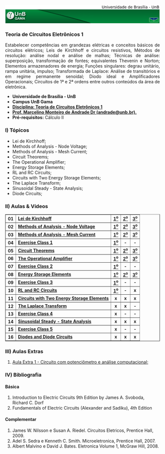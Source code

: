 <img src="fga.png" >

### Teoria de Circuitos Eletrônicos 1
<p align="justify">
Estabelecer competências em grandezas elétricas e conceitos básicos de circuitos elétricos; Leis de Kirchhoff e circuitos resistivos, Métodos de resolução: análise nodal e análise de malhas; Técnicas de análise: superposição, transformação de fontes; equivalentes Thevenin e Norton; Elementos armazenadores de energia; Funções singulares: degrau unitário, rampa unitária, impulso; Transformada de Laplace: Análise de transitórios e em regime permanente senoidal; Diodo ideal e Amplificadores Operacionais; Circuitos de 1ª e 2ª ordens entre outros conteúdos da área de eletrônica.
</p>

<ul>
    <li> <b>Universidade de Brasília - UnB</b> </li>
    <li> <b>Campus UnB Gama</b> </li>
    <li> <a href="https://github.com/marcelinoandrade/Teoria-de-Circuitos-Eletronicos-1/blob/master/Plano.pdf" ><b>Disciplina: Teoria de Circuitos Eletrônicos 1</b></a></li>
    <li> <a href="https://www.linkedin.com/in/marcelino-andrade-b164b369/" ><b>Prof. Marcelino Monteiro de Andrade Dr (andrade@unb.br).</b></a></li>
    <li> <b>Pré-requisitos:</b> Cálculo II  </li>
</ul>

### I) Tópicos

<ul>
    <li> Lei de Kirchhoff; </li>
    <li> Methods of Analysis - Node Voltage; </li>
    <li> Methods of Analysis - Mesh Current; </li>
    <li> Circuit Theorems; </li>
    <li> The Operational Amplifier; </li>
    <li> Energy Storage Elements; </li>
    <li> RL and RC Circuits; </li>
    <li> Circuits with Two Energy Storage Elements; </li>
    <li> The Laplace Transform; </li>  
    <li> Sinusoidal Steady - State Analysis; </li>      
    <li> Diode Circuits; </li>    
</ul>

### II) Aulas & Vídeos

<table border="1" class="dataframe">
  <tbody>
    <tr>
      <th>01</th>
      <td> <a href="https://github.com/marcelinoandrade/Circuitos-Eletricos-1/blob/master/01/Aula1.pdf"> <b> Lei de Kirchhoff</b> </a></td>
      <td> <a href="https://www.youtube.com/watch?v=8DDf-CN44PY"> <center> <b> 1<sup>o</sup> </b> </center> </a> </td>
      <td> <a href="https://www.youtube.com/watch?v=-wXm2PdQOTw"> <center> <b> 2<sup>o</sup> </b> </center> </a> </td>
      <td> <a href="https://www.youtube.com/watch?v=sCPLH2dMeII"> <center> <b> 3<sup>o</sup> </b> </center> </a> </td>
    </tr>
    <tr> 
      <th>02</th>
      <td> <a href="https://github.com/marcelinoandrade/Circuitos-Eletricos-1/blob/master/02/Aula2.pdf"> <b> Methods of Analysis - Node Voltage</b> </a></td>
      <td> <a href="https://www.youtube.com/watch?v=lJjbnI2DOY8"> <center> <b> 1<sup>o</sup> </b> </center> </a> </td>
      <td> <a href="https://www.youtube.com/watch?v=6400juVGZSA"> <center> <b> 2<sup>o</sup> </b> </center> </a> </td>
      <td> <a href="https://www.youtube.com/watch?v=a1eWXCBmzZs"> <center> <b> 3<sup>o</sup> </b> </center> </a> </td>
    </tr>
    <tr>  
      <th>03</th>
      <td> <a href="https://github.com/marcelinoandrade/Circuitos-Eletricos-1/blob/master/03/Aula3.pdf"> <b>Methods of Analysis - Mesh Current</b> </a></td>
      <td> <a href="https://www.youtube.com/watch?v=_rfe2yyMgUI"> <center> <b> 1<sup>o</sup> </b> </center> </a> </td>
      <td> <a href="https://www.youtube.com/watch?v=GgeGf4fXd_U"> <center> <b> 2<sup>o</sup> </b> </center> </a> </td>
      <td> <a href="https://www.youtube.com/watch?v=6wumFEuzpIM"> <center> <b> 3<sup>o</sup> </b> </center> </a> </td>
    </tr>
    <tr>  
      <th>04</th>
      <td> <a href="https://github.com/marcelinoandrade/Circuitos-Eletricos-1/blob/master/04/Aula4.pdf"> <b>Exercise Class 1</b> </a></td>
      <td> <a href="https://www.youtube.com/watch?v=9WGzGWdmZcs"> <center> <b> 1<sup>o</sup> </b> </center> </a> </td>
      <td><center> <b> - </b></center> </td>
      <td><center> <b> - </b></center> </td>
    </tr>
    <tr>  
      <th>05</th>
      <td> <a href="https://github.com/marcelinoandrade/Circuitos-Eletricos-1/blob/master/05/Aula5.pdf"> <b>Circuit Theorems</b> </a></td>
      <td> <a href="https://youtu.be/GHzcXtZMbaQ"> <center> <b> 1<sup>o</sup> </b> </center></a> </td>
      <td> <a href="https://youtu.be/NFGSIsMBKco"> <center> <b> 2<sup>o</sup> </b> </center> </a> </td>
      <td> <a href="https://www.youtube.com/watch?v=zBksncVLVqM"> <center> <b> 3<sup>o</sup> </b> </center> </a> </td>
    </tr>
    <tr>  
      <th>06</th>
      <td> <a href="https://github.com/marcelinoandrade/Circuitos-Eletricos-1/blob/master/06/Aula6.pdf"> <b>The Operational Amplifier</b> </a></td>
      <td> <a href="https://www.youtube.com/watch?v=XW3cF7rvBro"> <center> <b> 1<sup>o</sup> </b> </center> </a> </td>
      <td> <a href="https://www.youtube.com/watch?v=fFquCR6U1Jw"> <center> <b> 2<sup>o</sup> </b> </center> </a> </td>
      <td> <a href="https://www.youtube.com/watch?v=hFcI0lFf42w"> <center> <b> 3<sup>o</sup> </b> </center> </a> </td>
    </tr> 
    <tr>  
      <th>07</th>
      <td> <a href="https://github.com/marcelinoandrade/Circuitos-Eletricos-1/blob/master/07/Aula7.pdf"> <b>Exercise Class 2</b> </a></td>
      <td> <a href="https://youtu.be/48eciOrSEnI"> <center> <b> 1<sup>o</sup> </b> </center> </a> </td>
      <td><center> <b> - </b> </center> </td>
      <td><center> <b> - </b> </center> </td>
    </tr>
    <tr>  
      <th>08</th>
      <td> <a href="https://github.com/marcelinoandrade/Circuitos-Eletricos-1/blob/master/08/Aula8.pdf"> <b>Energy Storage Elements</b> </a></td>
      <td> <a href="https://www.youtube.com/watch?v=7luyb80Sgdo"> <center> <b> 1<sup>o</sup> </b> </center> </a> </td>
      <td> <a href="https://youtu.be/fWO-KFxCiHc"> <center> <b> 2<sup>o</sup> </b> </center> </a> </td>
      <td> <a href="https://www.youtube.com/watch?v=_Pc3c9V-_u4&feature=youtu.be"> <center> <b> 3<sup>o</sup> </b> </center> </a> </td>
    </tr>
    <tr>  
      <th>09</th>
      <td> <a href="https://github.com/marcelinoandrade/Circuitos-Eletricos-1/blob/master/09/Aula9.pdf"> <b>Exercise Class 3</b> </a></td>
      <td> <a href="https://www.youtube.com/watch?v=nU0xphvWdUo&feature=youtu.be"> <center> <b> 1<sup>o</sup> </b> </center> </a> </td>
      <td><center> <b> - </b> </center> </td>
      <td><center> <b> - </b> </center> </td>
    </tr>
    <tr>  
      <th>10</th>
      <td> <a href="https://github.com/marcelinoandrade/Circuitos-Eletricos-1/blob/master/10/Aula10.pdf"> <b>RL and RC Circuits</b> </a></td>
      <td> <a href="https://youtu.be/Kml4UV2xQdE"> <center> <b> 1<sup>o</sup> </b> </center> </a> </td>
      <td><center> <b> - </b> </center> </td>
      <td><center> <b> x </b> </center> </td>
    </tr>
    <tr>  
      <th>11</th>
      <td> <a href="https://github.com/marcelinoandrade/Circuitos-Eletricos-1/blob/master/11/Aula11.pdf"> <b>Circuits with Two Energy Storage Elements</b> </a></td>
      <td><center> <b> x </b> </center> </td>
      <td><center> <b> x </b> </center> </td>
      <td><center> <b> x </b> </center> </td>
    </tr>
    <tr>  
      <th>12</th>
      <td> <a href="https://github.com/marcelinoandrade/Circuitos-Eletricos-1/blob/master/12/Aula12.pdf"> <b>The Laplace Transform</b> </a></td>
      <td><center> <b> x </b> </center> </td>
      <td><center> <b> x </b> </center> </td>
      <td><center> <b> - </b> </center> </td>
    </tr>
    <tr>  
      <th>13</th>
      <td> <a href="https://github.com/marcelinoandrade/Circuitos-Eletricos-1/blob/master/13/Aula13.pdf"> <b>Exercise Class 4</b> </a></td>
      <td><center> <b> x </b> </center> </td>
      <td><center> <b> - </b> </center> </td>
      <td><center> <b> - </b> </center> </td>
    </tr>
    <tr>  
      <th>14</th>
      <td> <a href="https://github.com/marcelinoandrade/Circuitos-Eletricos-1/blob/master/14/Aula14.pdf"> <b>Sinusoidal Steady - State Analysis</b> </a></td>
      <td><center> <b> x </b> </center> </td>
      <td><center> <b> x </b> </center> </td>
      <td><center> <b> x </b> </center> </td>
    </tr>
    <tr>  
      <th>15</th>
      <td> <a href="https://github.com/marcelinoandrade/Circuitos-Eletricos-1/blob/master/15/Aula15.pdf"> <b>Exercise Class 5</b> </a></td>
      <td><center> <b> x </b> </center> </td>
      <td><center> <b> - </b> </center> </td>
      <td><center> <b> - </b> </center> </td>
    </tr>
    <tr>  
      <th>16</th>
      <td> <a href="https://github.com/marcelinoandrade/Circuitos-Eletricos-1/blob/master/15/Aula15.pdf"> <b>Diodes and Diode Circuits</b> </a></td>
      <td><center> <b> x </b> </center> </td>
      <td><center> <b> x </b> </center> </td>
      <td><center> <b> x </b> </center> </td>
    </tr>       
  </tbody>
</table>

### III) Aulas Extras

<ol type="1">
<li><a href="https://github.com/marcelinoandrade/Teoria-de-Circuitos-Eletronicos-1/blob/master/python/Tens%C3%A3o%20de%20Sa%C3%ADda%20e%20Potenci%C3%B4metro.ipynb" >
        <p>Aula Extra 1 - Circuito com potenciômetro e análise computacional;</p></a></li>
</ol>

### IV) Bibliografia

#### Básica
<ol type="1">
<li>Introduction to Electric Circuits 9th Edition by James A. Svoboda, Richard C. Dorf</li>
<li>Fundamentals of Electric Circuits (Alexander and Sadiku), 4th Edition</li>
</ol>

#### Complementar
<ol type="1">
<li>James W. Nilsson e Susan A. Riedel. Circuitos Eletricos, Prentice Hall, 2009.</li>
<li>Adel S. Sedra e Kenneth C. Smith. Microeletronica, Prentice Hall, 2007.</li>
<li>Albert Malvino e David J. Bates. Eletronica Volume 1, McGraw Hill, 2008.</li>    
</ol>


